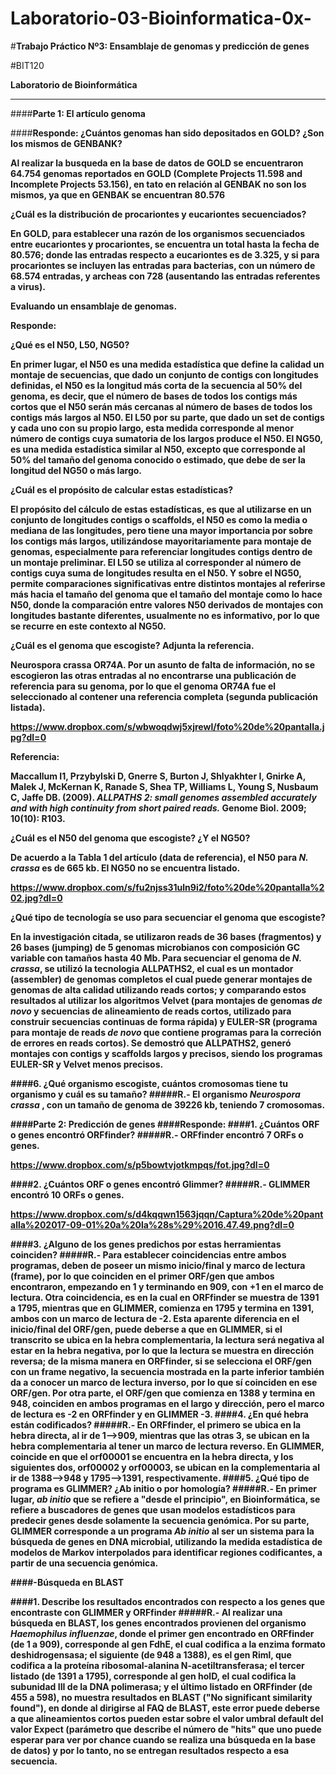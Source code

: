# Laboratorio-03-Bioinformatica-0x-
#<strong>Trabajo Práctico Nº3: Ensamblaje de genomas y predicción de genes</strong>

#BIT120

__Laboratorio de Bioinformática__


                                                                                            
---

####<strong>Parte 1: El artículo genoma</strong>

####<strong>Responde:
__¿Cuántos genomas han sido depositados en GOLD? ¿Son los mismos de GENBANK?__

Al realizar la busqueda en la base de datos de GOLD se encuentraron 64.754 genomas reportados en GOLD (Complete Projects 11.598 and Incomplete Projects 53.156), en tato en relación al GENBAK no son los mismos, ya que en GENBAK se encuentran 80.576

__¿Cuál es la distribución de procariontes y eucariontes secuenciados?__

En GOLD, para establecer una razón de los organismos secuenciados entre eucariontes y procariontes, se encuentra un total hasta la fecha de  80.576; donde las entradas respecto a eucariontes es de 3.325, y si para procariontes se incluyen las entradas para bacterias, con un número de 68.574 entradas, y archeas con 728 (ausentando las entradas referentes a virus).

__Evaluando un ensamblaje de genomas.__

__Responde:__

__¿Qué es el N50, L50, NG50?__

En primer lugar, el N50 es una medida estadística que define la calidad un montaje de secuencias, que dado un conjunto de contigs con longitudes definidas, el N50 es la longitud más corta de la secuencia al 50% del genoma, es decir, que el número de bases de todos los contigs más cortos que el N50 serán más cercanas al número de bases de todos los contigs más largos al N50. El L50 por su parte, que dado un set de contigs y cada uno con su propio largo, esta medida corresponde al menor número de contigs cuya sumatoria de los largos produce el N50. El NG50, es una medida estadística similar al N50, excepto que corresponde al 50% del tamaño del genoma conocido o estimado, que debe de ser la longitud del NG50 o más largo. 

__¿Cuál es el propósito de calcular estas estadísticas?__

El propósito del cálculo de estas estadísticas, es que al utilizarse en un conjunto de longitudes contigs o scaffolds, el N50 es como la media o mediana de las longitudes, pero tiene una mayor importancia por sobre los contigs más largos, utilizándose mayoritariamente para montaje de genomas, especialmente para referenciar longitudes contigs dentro de un montaje preliminar. El L50 se utiliza al corresponder al número de contigs cuya suma de longitudes resulta en el N50. Y sobre el NG50, permite comparaciones significativas entre distintos montajes al referirse más hacia el tamaño del genoma que el tamaño del montaje como lo hace N50, donde la comparación entre valores N50 derivados de montajes con longitudes bastante diferentes, usualmente no es informativo, por lo que se recurre en este contexto al NG50.

__¿Cuál es el genoma que escogiste? Adjunta la referencia.__

 Neurospora crassa </em> OR74A. Por un asunto de falta de información, no se escogieron las otras entradas al no encontrarse una publicación de referencia para su genoma, por lo que el genoma OR74A fue el seleccionado al contener una referencia completa (segunda publicación listada).

https://www.dropbox.com/s/wbwoqdwj5xjrewl/foto%20de%20pantalla.jpg?dl=0

__Referencia:__

Maccallum I1, Przybylski D, Gnerre S, Burton J, Shlyakhter I, Gnirke A, Malek J, McKernan K, Ranade S, Shea TP, Williams L, Young S, Nusbaum C, Jaffe DB. (2009). <em>ALLPATHS 2: small genomes assembled accurately and with high continuity from short paired reads.</em> Genome Biol. 2009; 10(10): R103. 

__¿Cuál es el N50 del genoma que escogiste? ¿Y el NG50?__

De acuerdo a la Tabla 1 del artículo (data de referencia), el N50 para <em> N. crassa </em> es de 665 kb. El NG50 no se encuentra listado.

https://www.dropbox.com/s/fu2njss31uln9i2/foto%20de%20pantalla%202.jpg?dl=0

¿Qué tipo de tecnología se uso para secuenciar el genoma que escogiste?

En la investigación citada, se utilizaron reads de 36 bases (fragmentos) y 26 bases (jumping) de 5 genomas microbianos con composición GC variable con tamaños hasta 40 Mb. Para secuenciar el genoma de <em>N. crassa</em>, se utilizó la tecnologia ALLPATHS2, el cual es un montador (assembler) de genomas completos el cual puede generar montajes de genomas de alta calidad utilizando reads cortos; y comparando estos resultados al utilizar los algoritmos Velvet (para montajes de genomas <em> de novo </em> y secuencias de alineamiento de reads cortos, utilizado para construir secuencias continuas de forma rápida) y EULER-SR (programa para montaje de reads <em> de novo </em> que contiene programas para la correción de errores en reads cortos). Se demostró que ALLPATHS2, generó montajes con contigs y scaffolds largos y precisos, siendo los programas EULER-SR y Velvet menos precisos.

####6. ¿Qué organismo escogiste, cuántos cromosomas tiene tu organismo y cuál es su tamaño?
#####R.- El organismo <em> Neurospora crassa </em>, con un tamaño de genoma de 39226 kb, teniendo 7 cromosomas. 

####<strong>Parte 2: Predicción de genes
####<strong>Responde:
####1.	¿Cuántos ORF o genes encontró ORFfinder?
#####R.- ORFfinder encontró 7 ORFs o genes.

https://www.dropbox.com/s/p5bowtvjotkmpqs/fot.jpg?dl=0

####2.	¿Cuántos ORF o genes encontró Glimmer?
#####R.- GLIMMER encontró 10 ORFs o genes.

https://www.dropbox.com/s/d4kqqwn1563jqqn/Captura%20de%20pantalla%202017-09-01%20a%20la%28s%29%2016.47.49.png?dl=0

####3.	¿Alguno de los genes predichos por estas herramientas coinciden?
#####R.- Para establecer coincidencias entre ambos programas, deben de poseer un mismo inicio/final y marco de lectura (frame), por lo que coinciden en el primer ORF/gen que ambos encontraron, empezando en 1 y terminando en 909, con +1 en el marco de lectura. Otra coincidencia, es en la cual en ORFfinder se muestra de 1391 a 1795, mientras que en GLIMMER, comienza en 1795 y termina en 1391, ambos con un marco de lectura de -2. Esta aparente diferencia en el inicio/final del ORF/gen, puede deberse a que en GLIMMER, si el transcrito se ubica en la hebra complementaria, la lectura será negativa al estar en la hebra negativa, por lo que la lectura se muestra en dirección reversa; de la misma manera en ORFfinder, si se selecciona el ORF/gen con un frame negativo, la secuencia mostrada en la parte inferior también da a conocer un marco de lectura inverso, por lo que sí coinciden en ese ORF/gen. Por otra parte, el ORF/gen que comienza en 1388 y termina en 948, coinciden en ambos programas en el largo y dirección, pero el marco de lectura es -2 en ORFfinder y en GLIMMER -3.
####4.	¿En qué hebra están codificados?
#####R.- En ORFfinder, el primero se ubica en la hebra directa, al ir de 1-->909, mientras que las otras 3, se ubican en la hebra complementaria al tener un marco de lectura reverso. En GLIMMER, coincide en que el orf00001 se encuentra en la hebra directa, y los siguientes dos, orf00002 y orf00003, se ubican en la complementaria al ir de 1388-->948 y 1795-->1391, respectivamente.
####5. ¿Qué tipo de programa es GLIMMER? ¿Ab initio o por homología?
#####R.- En primer lugar, <em> ab initio </em> que se refiere a "desde el principio", en Bioinformática, se refiere a buscadores de genes que usan modelos estadísticos para predecir genes desde solamente la secuencia genómica. Por su parte, GLIMMER corresponde a un programa <em> Ab initio </em> al ser un sistema para la búsqueda de genes en DNA microbial, utilizando la medida estadística de modelos de Markov interpolados para identificar regiones codificantes, a partir de una secuencia genómica.

####<strong>-Búsqueda en BLAST</strong>

####1.	Describe los resultados encontrados con respecto a los genes que encontraste con GLIMMER y ORFfinder
#####R.- Al realizar una búsqueda en BLAST, los genes encontrados provienen del organismo <em>Haemophilus influenzae</em>, donde el primer gen encontrado en ORFfinder (de 1 a 909), corresponde al gen FdhE, el cual codifica a la enzima formato deshidrogensasa; el siguiente (de 948 a 1388), es el gen Riml, que codifica a la proteína ribosomal-alanina N-acetiltransferasa; el tercer listado (de 1391 a 1795), corresponde al gen holD, el cual codifica la subunidad III de la DNA polimerasa; y el último listado en ORFfinder (de 455 a 598), no muestra resultados en BLAST ("No significant similarity found"), en donde al dirigirse al FAQ de BLAST, este error puede deberse a que alineamientos cortos pueden estar sobre el valor umbral default del valor Expect (parámetro que describe el número de "hits" que uno puede esperar para ver por chance cuando se realiza una búsqueda en la base de datos) y por lo tanto, no se entregan resultados respecto a esa secuencia.
